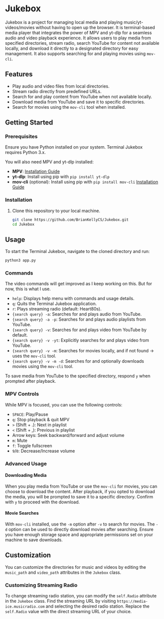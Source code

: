 # Jukebox

Jukebox is a project for managing local media and playing music/yt-videos/movies without having to open up the browser. It is terminal-based media player that integrates the power of MPV and yt-dlp for a seamless audio and video playback experience. It allows users to play media from specified directories, stream radio, search YouTube for content not available locally, and download it directly to a designated directory for easy management. It also supports searching for and playing movies using `mov-cli`.

## Features

- Play audio and video files from local directories.
- Stream radio directly from predefined URLs.
- Search for and play content from YouTube when not available locally.
- Download media from YouTube and save it to specific directories.
- Search for movies using the `mov-cli` tool when installed.

## Getting Started

### Prerequisites

Ensure you have Python installed on your system. Terminal Jukebox requires Python 3.x.

You will also need MPV and yt-dlp installed:
- **MPV**: [Installation Guide](https://mpv.io/installation/)
- **yt-dlp**: Install using pip with `pip install yt-dlp`
- **mov-cli** (optional): Install using pip with `pip install mov-cli` [Installation Guide](https://github.com/mov-cli/mov-cli/wiki/Installation)

### Installation

1. Clone this repository to your local machine.
    ```bash
    git clone https://github.com/BrianKellyCS/Jukebox.git
    cd Jukebox
    ```

## Usage

To start the Terminal Jukebox, navigate to the cloned directory and run:

```bash
python3 app.py
```


### Commands

The video commands will get improved as I keep working on this. But for now, this is what I use.

- `help`: Displays help menu with commands and usage details.
- `q`: Quits the Terminal Jukebox application.
- `r`: Plays streaming radio (default: Heart80s).
- `{search query} -a`: Searches for and plays audio from YouTube.
- `{search query} -a -p`: Searches for and plays audio playlists from YouTube.
- `{search query} -v`: Searches for and plays video from YouTube by default.
- `{search query} -v -yt`: Explicitly searches for and plays video from YouTube.
- `{search query} -v -m`: Searches for movies locally, and if not found -> uses the `mov-cli` tool.
- `{search query} -v -m -d`: Searches for and optionally downloads movies using the `mov-cli` tool.

To save media from YouTube to the specified directory, respond `y` when prompted after playback.

### MPV Controls

While MPV is focused, you can use the following controls:
- `SPACE`: Play/Pause
- `q`: Stop playback & quit MPV
- `>` (Shift + .): Next in playlist
- `<` (Shift + ,): Previous in playlist
- Arrow keys: Seek backward/forward and adjust volume
- `m`: Mute
- `f`: Toggle fullscreen
- `9`/`0`: Decrease/Increase volume

### Advanced Usage

#### Downloading Media

When you play media from YouTube or use the `mov-cli` for movies, you can choose to download the content. After playback, if you opted to download the media, you will be prompted to save it to a specific directory. Confirm with `y` to proceed with the download.

#### Movie Searches

With `mov-cli` installed, use the `-m` option after `-v` to search for movies. The `-d` option can be used to directly download movies after searching. Ensure you have enough storage space and appropriate permissions set on your machine to save downloads.

## Customization

You can customize the directories for music and videos by editing the `music_path` and `video_path` attributes in the `Jukebox` class.

### Customizing Streaming Radio

To change streaming radio station, you can modify the `self.Radio` attribute in the `Jukebox` class. Find the streaming URL by visiting `https://media-ice.musicradio.com` and selecting the desired radio station. Replace the `self.Radio` value with the direct streaming URL of your choice.


